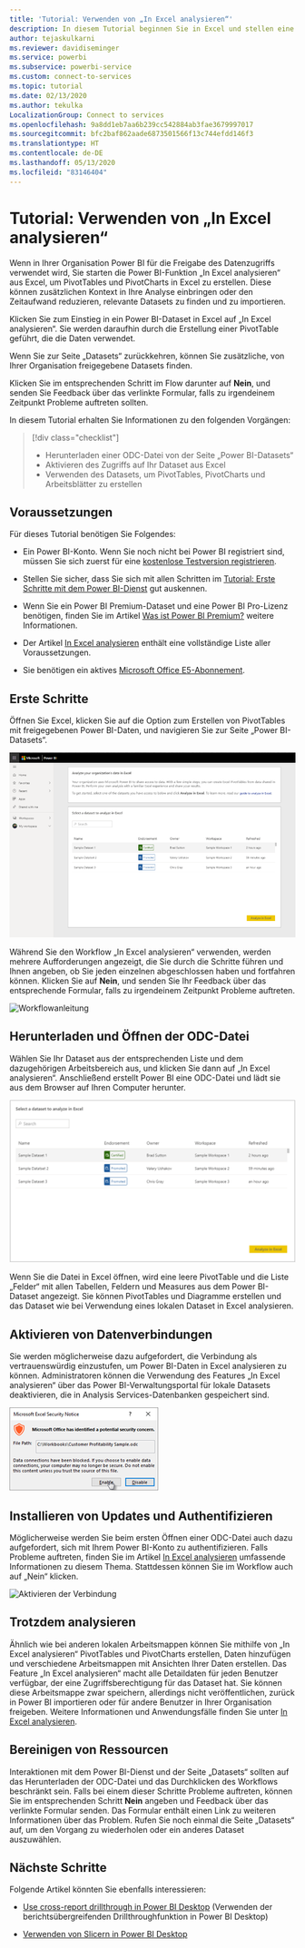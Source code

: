 ```yaml
---
title: 'Tutorial: Verwenden von „In Excel analysieren“'
description: In diesem Tutorial beginnen Sie in Excel und stellen eine Verbindung zu der Seite „Power BI-Datasets“ her, um Datasets in Excel zu importieren.
author: tejaskulkarni
ms.reviewer: davidiseminger
ms.service: powerbi
ms.subservice: powerbi-service
ms.custom: connect-to-services
ms.topic: tutorial
ms.date: 02/13/2020
ms.author: tekulka
LocalizationGroup: Connect to services
ms.openlocfilehash: 9a8dd1eb7aa6b239cc542884ab3fae3679997017
ms.sourcegitcommit: bfc2baf862aade6873501566f13c744efdd146f3
ms.translationtype: HT
ms.contentlocale: de-DE
ms.lasthandoff: 05/13/2020
ms.locfileid: "83146404"
---
```

# <a name="tutorial-use-power-bi-analyze-in-excel-starting-in-excel"></a>Tutorial: Verwenden von „In Excel analysieren“

Wenn in Ihrer Organisation Power BI für die Freigabe des Datenzugriffs verwendet wird, Sie starten die Power BI-Funktion „In Excel analysieren“ aus Excel, um PivotTables und PivotCharts in Excel zu erstellen. Diese können zusätzlichen Kontext in Ihre Analyse einbringen oder den Zeitaufwand reduzieren, relevante Datasets zu finden und zu importieren.

Klicken Sie zum Einstieg in ein Power BI-Dataset in Excel auf „In Excel analysieren“. Sie werden daraufhin durch die Erstellung einer PivotTable geführt, die die Daten verwendet.  

Wenn Sie zur Seite „Datasets“ zurückkehren, können Sie zusätzliche, von Ihrer Organisation freigegebene Datasets finden.

Klicken Sie im entsprechenden Schritt im Flow darunter auf **Nein**, und senden Sie Feedback über das verlinkte Formular, falls zu irgendeinem Zeitpunkt Probleme auftreten sollten.  

In diesem Tutorial erhalten Sie Informationen zu den folgenden Vorgängen:

> [!div class="checklist"]
> * Herunterladen einer ODC-Datei von der Seite „Power BI-Datasets“
> * Aktivieren des Zugriffs auf Ihr Dataset aus Excel
> * Verwenden des Datasets, um PivotTables, PivotCharts und Arbeitsblätter zu erstellen

## <a name="prerequisites"></a>Voraussetzungen

Für dieses Tutorial benötigen Sie Folgendes:

* Ein Power BI-Konto. Wenn Sie noch nicht bei Power BI registriert sind, müssen Sie sich zuerst für eine [kostenlose Testversion registrieren](https://app.powerbi.com/signupredirect?pbi_source=web).

* Stellen Sie sicher, dass Sie sich mit allen Schritten im [Tutorial: Erste Schritte mit dem Power BI-Dienst](https://docs.microsoft.com/power-bi/service-get-started) gut auskennen.

* Wenn Sie ein Power BI Premium-Dataset und eine Power BI Pro-Lizenz benötigen, finden Sie im Artikel [Was ist Power BI Premium?](https://docs.microsoft.com/power-bi/service-premium-what-is) weitere Informationen.

* Der Artikel [In Excel analysieren](https://docs.microsoft.com/power-bi/service-analyze-in-excel#requirements) enthält eine vollständige Liste aller Voraussetzungen.

* Sie benötigen ein aktives [Microsoft Office E5-Abonnement](https://www.microsoft.com/microsoft-365/business/office-365-enterprise-e5-business-software?activetab=pivot%3aoverviewtab).

## <a name="get-started"></a>Erste Schritte

Öffnen Sie Excel, klicken Sie auf die Option zum Erstellen von PivotTables mit freigegebenen Power BI-Daten, und navigieren Sie zur Seite „Power BI-Datasets“.

![Seite „Datasets“](media/service-tutorial-analyze-in-excel/tutorial-analyze-in-excel-01.png)

Während Sie den Workflow „In Excel analysieren“ verwenden, werden mehrere Aufforderungen angezeigt, die Sie durch die Schritte führen und Ihnen angeben, ob Sie jeden einzelnen abgeschlossen haben und fortfahren können. Klicken Sie auf **Nein**, und senden Sie Ihr Feedback über das entsprechende Formular, falls zu irgendeinem Zeitpunkt Probleme auftreten.

![Workflowanleitung](media/service-tutorial-analyze-in-excel/tutorial-analyze-in-excel-02.png)

## <a name="download-and-open-the-odc-file"></a>Herunterladen und Öffnen der ODC-Datei

Wählen Sie Ihr Dataset aus der entsprechenden Liste und dem dazugehörigen Arbeitsbereich aus, und klicken Sie dann auf „In Excel analysieren“. Anschließend erstellt Power BI eine ODC-Datei und lädt sie aus dem Browser auf Ihren Computer herunter.

![Dataset auswählen](media/service-tutorial-analyze-in-excel/tutorial-analyze-in-excel-03.png)

Wenn Sie die Datei in Excel öffnen, wird eine leere PivotTable und die Liste „Felder“ mit allen Tabellen, Feldern und Measures aus dem Power BI-Dataset angezeigt. Sie können PivotTables und Diagramme erstellen und das Dataset wie bei Verwendung eines lokalen Dataset in Excel analysieren.

## <a name="enable-data-connections"></a>Aktivieren von Datenverbindungen

Sie werden möglicherweise dazu aufgefordert, die Verbindung als vertrauenswürdig einzustufen, um Power BI-Daten in Excel analysieren zu können. Administratoren können die Verwendung des Features „In Excel analysieren“ über das Power BI-Verwaltungsportal für lokale Datasets deaktivieren, die in Analysis Services-Datenbanken gespeichert sind.

![Aktivieren der Verbindung](media/service-tutorial-analyze-in-excel/tutorial-analyze-in-excel-04.png)

## <a name="install-updates-and-authenticate"></a>Installieren von Updates und Authentifizieren

Möglicherweise werden Sie beim ersten Öffnen einer ODC-Datei auch dazu aufgefordert, sich mit Ihrem Power BI-Konto zu authentifizieren.  Falls Probleme auftreten, finden Sie im Artikel [In Excel analysieren](https://docs.microsoft.com/power-bi/service-analyze-in-excel#sign-in-to-power-bi ) umfassende Informationen zu diesem Thema. Stattdessen können Sie im Workflow auch auf „Nein“ klicken.

![Aktivieren der Verbindung](media/service-tutorial-analyze-in-excel/tutorial-analyze-in-excel-05.png)

## <a name="analyze-away"></a>Trotzdem analysieren

Ähnlich wie bei anderen lokalen Arbeitsmappen können Sie mithilfe von „In Excel analysieren“ PivotTables und PivotCharts erstellen, Daten hinzufügen und verschiedene Arbeitsmappen mit Ansichten Ihrer Daten erstellen. Das Feature „In Excel analysieren“ macht alle Detaildaten für jeden Benutzer verfügbar, der eine Zugriffsberechtigung für das Dataset hat. Sie können diese Arbeitsmappe zwar speichern, allerdings nicht veröffentlichen, zurück in Power BI importieren oder für andere Benutzer in Ihrer Organisation freigeben. Weitere Informationen und Anwendungsfälle finden Sie unter [In Excel analysieren](https://docs.microsoft.com/power-bi/service-analyze-in-excel#analyze-away).

## <a name="clean-up-resources"></a>Bereinigen von Ressourcen

Interaktionen mit dem Power BI-Dienst und der Seite „Datasets“ sollten auf das Herunterladen der ODC-Datei und das Durchklicken des Workflows beschränkt sein. Falls bei einem dieser Schritte Probleme auftreten, können Sie im entsprechenden Schritt **Nein** angeben und Feedback über das verlinkte Formular senden. Das Formular enthält einen Link zu weiteren Informationen über das Problem. Rufen Sie noch einmal die Seite „Datasets“ auf, um den Vorgang zu wiederholen oder ein anderes Dataset auszuwählen.

## <a name="next-steps"></a>Nächste Schritte

Folgende Artikel könnten Sie ebenfalls interessieren:

* [Use cross-report drillthrough in Power BI Desktop](https://docs.microsoft.com/power-bi/desktop-cross-report-drill-through) (Verwenden der berichtsübergreifenden Drillthroughfunktion in Power BI Desktop)

* [Verwenden von Slicern in Power BI Desktop](https://docs.microsoft.com/power-bi/visuals/power-bi-visualization-slicers)
